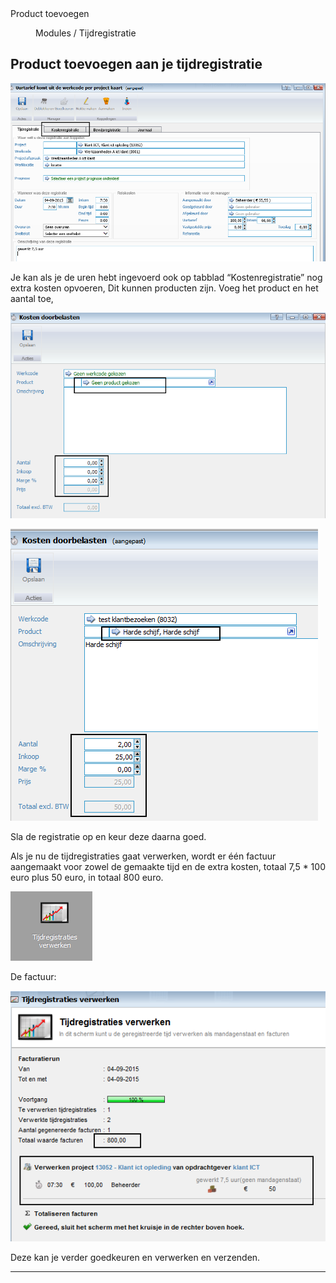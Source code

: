 <properties>
	<page>
		<title>Product toevoegen</title>
		<description>Product toevoegen</description>
	</page>
	<menu>
		<position>Modules / Tijdregistratie</position>
		<title>Product toevoegen</title>
	</menu>
</properties>

## Product toevoegen aan je tijdregistratie ##

![](images/1.png)

Je kan als je de uren hebt ingevoerd ook op tabblad “Kostenregistratie” nog extra kosten opvoeren, Dit kunnen producten zijn.
Voeg het product en het aantal toe,

![](images/2.png)

![](images/3.png)

Sla de registratie op en keur deze daarna goed.

Als je nu de tijdregistraties gaat verwerken, wordt er één factuur aangemaakt voor zowel de gemaakte tijd en de extra kosten, totaal 7,5 * 100 euro plus 50 euro, in totaal 800 euro.

![](images/4.png)

De factuur:
 
![](images/5.png)

Deze kan je verder goedkeuren en verwerken en verzenden.

--------------






